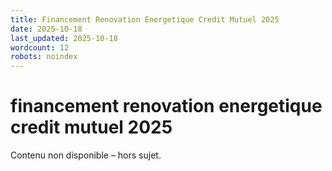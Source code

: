 ```yaml
---
title: Financement Renovation Energetique Credit Mutuel 2025
date: 2025-10-18
last_updated: 2025-10-18
wordcount: 12
robots: noindex
---
```


# financement renovation energetique credit mutuel 2025

Contenu non disponible – hors sujet.